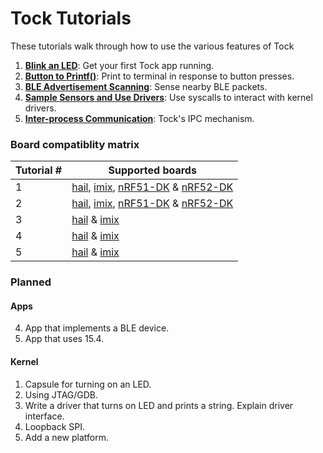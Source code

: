 Tock Tutorials
==============

These tutorials walk through how to use the various features of Tock

1. **[Blink an LED](01_running_blink.md)**: Get your first Tock app running.
1. **[Button to Printf()](02_button_print.md)**: Print to terminal in response to button presses.
1. **[BLE Advertisement Scanning](03_ble_scan.md)**: Sense nearby BLE packets.
1. **[Sample Sensors and Use Drivers](04_sensors_and_drivers.md)**: Use syscalls to interact with kernel drivers.
1. **[Inter-process Communication](05_ipc.md)**: Tock's IPC mechanism.

### Board compatiblity matrix

| Tutorial #    | Supported boards                |
|---------------|---------------------------------|
| 1             | [hail](../../boards/hail), [imix](../../boards/imix), [nRF51-DK](../../boards/nordic/nrf51dk) & [nRF52-DK](../../boards/nordic/nrf52dk) |
| 2             | [hail](../../boards/hail), [imix](../../boards/imix), [nRF51-DK](../../boards/nordic/nrf51dk) & [nRF52-DK](../../boards/nordic/nrf52dk) |
| 3             | [hail](../../boards/hail) & [imix](../../boards/imix)|
| 4             | [hail](../../boards/hail) & [imix](../../boards/imix)|
| 5             | [hail](../../boards/hail) & [imix](../../boards/imix)|

### Planned

#### Apps
4. App that implements a BLE device.
5. App that uses 15.4.


#### Kernel
1. Capsule for turning on an LED.
2. Using JTAG/GDB.
3. Write a driver that turns on LED and prints a string. Explain driver interface.
4. Loopback SPI.
5. Add a new platform.
